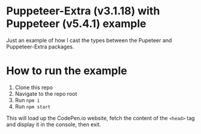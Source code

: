 # Puppeteer-Extra (v3.1.18) with Puppeteer (v5.4.1) example

Just an example of how I cast the types between the Pupeteer and Puppeteer-Extra packages.

# How to run the example

1. Clone this repo
1. Navigate to the repo root
1. Run `npm i`
1. Run `npm start`

This will load up the CodePen.io website, fetch the content of the `<head>` tag
and display it in the console, then exit.
